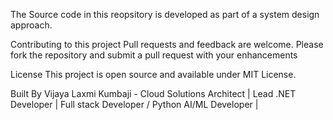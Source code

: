 The Source code in this reopsitory is developed as part of a system design approach.





Contributing to this project Pull requests and feedback are welcome. Please fork the repository and submit a pull request with your enhancements

License This project is open source and available under MIT License.

Built By Vijaya Laxmi Kumbaji - Cloud Solutions Architect | Lead .NET Developer | Full stack Developer / Python AI/ML Developer |
